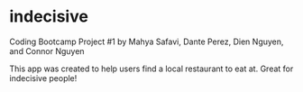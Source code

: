# indecisive

Coding Bootcamp Project #1 by Mahya Safavi, Dante Perez, Dien Nguyen, and Connor Nguyen

This app was created to help users find a local restaurant to eat at. Great for indecisive people!
